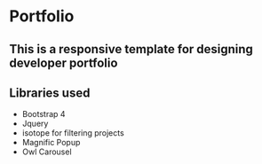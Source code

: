 # Portfolio

## This is a responsive template for designing developer portfolio

## Libraries used

- Bootstrap 4
- Jquery
- isotope for filtering projects
- Magnific Popup
- Owl Carousel
